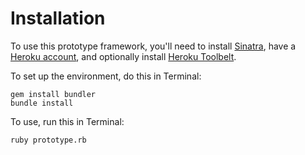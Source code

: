 Installation
============

To use this prototype framework, you'll need to install [Sinatra](http://www.sinatrarb.com/), have a [Heroku account](http://www.heroku.com/), and optionally install [Heroku Toolbelt](https://toolbelt.heroku.com/).

To set up the environment, do this in Terminal:

```
gem install bundler
bundle install
```

To use, run this in Terminal:

```
ruby prototype.rb
```
